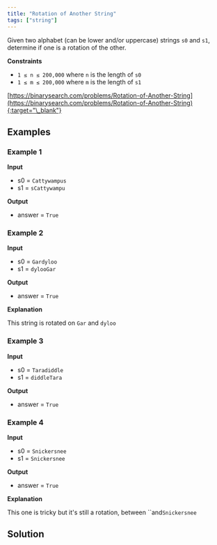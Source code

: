 ```yaml
---
title: "Rotation of Another String"
tags: ["string"]
---
```


Given two alphabet (can be lower and/or uppercase) strings `s0` and `s1`, determine if one is a rotation of the other.

**Constraints**

- `1 ≤ n ≤ 200,000` where `n` is the length of `s0`
- `1 ≤ m ≤ 200,000` where `m` is the length of `s1`

[https://binarysearch.com/problems/Rotation-of-Another-String](https://binarysearch.com/problems/Rotation-of-Another-String){:target="\_blank"}

## Examples

### Example 1

**Input**

- s0 = `Cattywampus`
- s1 = `sCattywampu`

**Output**

- answer = `True`

### Example 2

**Input**

- s0 = `Gardyloo`
- s1 = `dylooGar`

**Output**

- answer = `True`

**Explanation**

This string is rotated on `Gar` and `dyloo`

### Example 3

**Input**

- s0 = `Taradiddle`
- s1 = `diddleTara`

**Output**

- answer = `True`

### Example 4

**Input**

- s0 = `Snickersnee`
- s1 = `Snickersnee`

**Output**

- answer = `True`

**Explanation**

This one is tricky but it's still a rotation, between ``and`Snickersnee`

## Solution

<script src="https://gist.github.com/yaeba/16da7be5123724fcf6eccc25581cef5a.js?file=Rotation-of-Another-String.cpp"></script>
